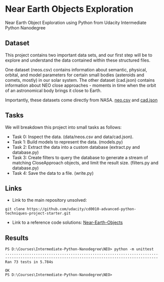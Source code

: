 # Near Earth Objects Exploration
Near Earth Object Exploration using Python from Udacity Intermediate Python Nanodegree

## Dataset
This project contains two important data sets, and our first step will be to explore and understand the data contained within these structured files.

One dataset (neos.csv) contains information about semantic, physical, orbital, and model parameters for certain small bodies (asteroids and comets, mostly) in our solar system. The other dataset (cad.json) contains information about NEO close approaches - moments in time when the orbit of an astronomical body brings it close to Earth.

Importantly, these datasets come directly from NASA. [neo.csv](https://ssd.jpl.nasa.gov/tools/sbdb_query.html) and [cad.json](https://ssd-api.jpl.nasa.gov/doc/sbdb.html)

## Tasks
We will breakdown this project into small tasks as follows:
* Task 0: Inspect the data. (data/neos.csv and data/cad.json).
* Task 1: Build models to represent the data. (models.py)
* Task 2: Extract the data into a custom database (extract.py and database.py)
* Task 3: Create filters to query the database to generate a stream of matching CloseApproach objects, and limit the result size. (filters.py and database.py)
* Task 4: Save the data to a file. (write.py)

## Links
* Link to the main repository unsolved:
```
git clone https://github.com/udacity/cd0010-advanced-python-techniques-project-starter.git
```
* Link to a reference code solutions: [Near-Earth-Objects](https://github.com/stanleydukor/Near-Earth-Objects.git)

## Results
```
PS D:\Courses\Intermediate-Python-Nanodegree\NEO> python -m unittest
.........................................................................
----------------------------------------------------------------------   
Ran 73 tests in 5.784s

OK
PS D:\Courses\Intermediate-Python-Nanodegree\NEO> 
```

